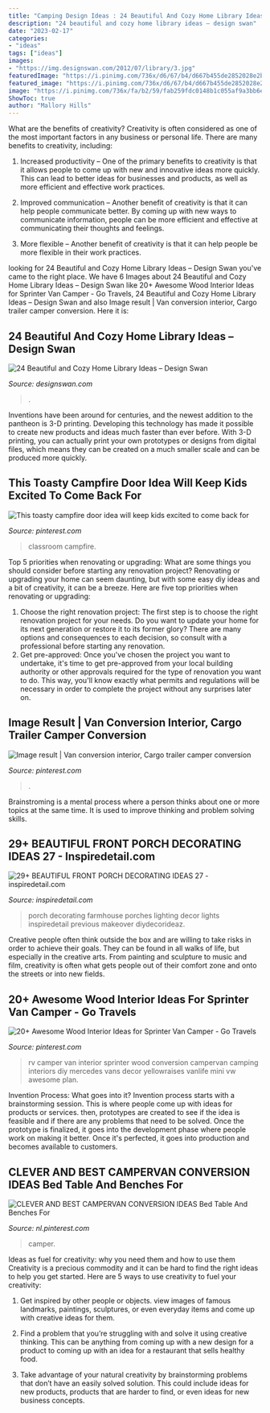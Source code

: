 ```yaml
---
title: "Camping Design Ideas : 24 Beautiful And Cozy Home Library Ideas – Design Swan"
description: "24 beautiful and cozy home library ideas – design swan"
date: "2023-02-17"
categories:
- "ideas"
tags: ["ideas"]
images:
- "https://img.designswan.com/2012/07/library/3.jpg"
featuredImage: "https://i.pinimg.com/736x/d6/67/b4/d667b455de2852028e2b60eb5563ffdc.jpg"
featured_image: "https://i.pinimg.com/736x/d6/67/b4/d667b455de2852028e2b60eb5563ffdc.jpg"
image: "https://i.pinimg.com/736x/fa/b2/59/fab259fdc0148b1c055af9a3bb6ebdda.jpg"
ShowToc: true
author: "Mallory Hills"
---
```



What are the benefits of creativity?
Creativity is often considered as one of the most important factors in any business or personal life. There are many benefits to creativity, including: 
1. Increased productivity – One of the primary benefits to creativity is that it allows people to come up with new and innovative ideas more quickly. This can lead to better ideas for businesses and products, as well as more efficient and effective work practices.

2. Improved communication – Another benefit of creativity is that it can help people communicate better. By coming up with new ways to communicate information, people can be more efficient and effective at communicating their thoughts and feelings.

3. More flexible – Another benefit of creativity is that it can help people be more flexible in their work practices.

	

		
looking for 24 Beautiful and Cozy Home Library Ideas – Design Swan you've came to the right place. We have 6 Images about 24 Beautiful and Cozy Home Library Ideas – Design Swan like 20+ Awesome Wood Interior Ideas for Sprinter Van Camper - Go Travels, 24 Beautiful and Cozy Home Library Ideas – Design Swan and also Image result | Van conversion interior, Cargo trailer camper conversion. Here it is:
		
    
## 24 Beautiful And Cozy Home Library Ideas – Design Swan

<img loading=lazy src="https://img.designswan.com/2012/07/library/3.jpg" onerror="this.onerror=null;this.src='https://tse2.mm.bing.net/th?id=OIP.LTws_JQJh0fOdvEw5cdTAQHaFf&amp;pid=15.1';" alt="24 Beautiful and Cozy Home Library Ideas – Design Swan">

_Source: designswan.com_

>. 

	

Inventions have been around for centuries, and the newest addition to the pantheon is 3-D printing. Developing this technology has made it possible to create new products and ideas much faster than ever before. With 3-D printing, you can actually print your own prototypes or designs from digital files, which means they can be created on a much smaller scale and can be produced more quickly.

    
## This Toasty Campfire Door Idea Will Keep Kids Excited To Come Back For

<img loading=lazy src="https://i.pinimg.com/736x/d6/67/b4/d667b455de2852028e2b60eb5563ffdc.jpg" onerror="this.onerror=null;this.src='https://tse1.mm.bing.net/th?id=OIP.vc0i8nUmi9cUUB7OQVD9wQHaJ4&amp;pid=15.1';" alt="This toasty campfire door idea will keep kids excited to come back for">

_Source: pinterest.com_

>classroom campfire. 

	

Top 5 priorities when renovating or upgrading: What are some things you should consider before starting any renovation project?
Renovating or upgrading your home can seem daunting, but with some easy diy ideas and a bit of creativity, it can be a breeze. Here are five top priorities when renovating or upgrading: 
1. Choose the right renovation project: The first step is to choose the right renovation project for your needs. Do you want to update your home for its next generation or restore it to its former glory? There are many options and consequences to each decision, so consult with a professional before starting any renovation. 
2. Get pre-approved: Once you've chosen the project you want to undertake, it's time to get pre-approved from your local building authority or other approvals required for the type of renovation you want to do. This way, you'll know exactly what permits and regulations will be necessary in order to complete the project without any surprises later on.

    
## Image Result | Van Conversion Interior, Cargo Trailer Camper Conversion

<img loading=lazy src="https://i.pinimg.com/736x/d8/80/11/d88011b3e26df4d3003362118cf5c65e.jpg" onerror="this.onerror=null;this.src='https://tse3.mm.bing.net/th?id=OIP.M3SQerv3CalKu4K5LCACDQAAAA&amp;pid=15.1';" alt="Image result | Van conversion interior, Cargo trailer camper conversion">

_Source: pinterest.com_

>. 

	

Brainstroming is a mental process where a person thinks about one or more topics at the same time. It is used to improve thinking and problem solving skills.

    
## 29+ BEAUTIFUL FRONT PORCH DECORATING IDEAS 27 - Inspiredetail.com

<img loading=lazy src="https://i0.wp.com/inspiredetail.com/wp-content/uploads/2019/01/29-BEAUTIFUL-FRONT-PORCH-DECORATING-IDEAS-27.jpg?fit=768%2C1153&amp;ssl=1" onerror="this.onerror=null;this.src='https://tse3.mm.bing.net/th?id=OIP.SQmoYd047YRTDLvcklKxfAHaLH&amp;pid=15.1';" alt="29+ BEAUTIFUL FRONT PORCH DECORATING IDEAS 27 - inspiredetail.com">

_Source: inspiredetail.com_

>porch decorating farmhouse porches lighting decor lights inspiredetail previous makeover diydecorideaz. 

	

Creative people often think outside the box and are willing to take risks in order to achieve their goals. They can be found in all walks of life, but especially in the creative arts. From painting and sculpture to music and film, creativity is often what gets people out of their comfort zone and onto the streets or into new fields.

    
## 20+ Awesome Wood Interior Ideas For Sprinter Van Camper - Go Travels

<img loading=lazy src="https://i.pinimg.com/736x/0e/74/1c/0e741c32214362e6fb3137aed0e89e3f.jpg" onerror="this.onerror=null;this.src='https://tse4.mm.bing.net/th?id=OIP.Bn0GhZl1Bakvnf728m6ZSwHaJQ&amp;pid=15.1';" alt="20+ Awesome Wood Interior Ideas for Sprinter Van Camper - Go Travels">

_Source: pinterest.com_

>rv camper van interior sprinter wood conversion campervan camping interiors diy mercedes vans decor yellowraises vanlife mini vw awesome plan. 

	

Invention Process: What goes into it?
Invention process starts with a brainstorming session. This is where people come up with ideas for products or services. then, prototypes are created to see if the idea is feasible and if there are any problems that need to be solved. Once the prototype is finalized, it goes into the development phase where people work on making it better. Once it's perfected, it goes into production and becomes available to customers.

    
## CLEVER AND BEST CAMPERVAN CONVERSION IDEAS Bed Table And Benches For

<img loading=lazy src="https://i.pinimg.com/736x/fa/b2/59/fab259fdc0148b1c055af9a3bb6ebdda.jpg" onerror="this.onerror=null;this.src='https://tse3.mm.bing.net/th?id=OIP.8Is8ycGvZB5e57E8_gA_vgHaJ3&amp;pid=15.1';" alt="CLEVER AND BEST CAMPERVAN CONVERSION IDEAS Bed Table And Benches For">

_Source: nl.pinterest.com_

>camper. 

	

Ideas as fuel for creativity: why you need them and how to use them
Creativity is a precious commodity and it can be hard to find the right ideas to help you get started. Here are 5 ways to use creativity to fuel your creativity:
1. Get inspired by other people or objects. view images of famous landmarks, paintings, sculptures, or even everyday items and come up with creative ideas for them.

2. Find a problem that you’re struggling with and solve it using creative thinking. This can be anything from coming up with a new design for a product to coming up with an idea for a restaurant that sells healthy food.

3. Take advantage of your natural creativity by brainstorming problems that don’t have an easily solved solution. This could include ideas for new products, products that are harder to find, or even ideas for new business concepts.


